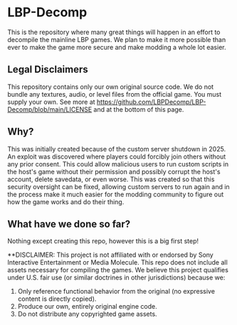 # LBP-Decomp
This is the repository where many great things will happen in an effort to decompile the mainline LBP games. We plan to make it more possible than ever to make the game more secure and make modding a whole lot easier.
## Legal Disclaimers
This repository contains only our own original source code. We do not bundle any textures, audio, or level files from the official game. You must supply your own. See more at https://github.com/LBPDecomp/LBP-Decomp/blob/main/LICENSE and at the bottom of this page.
## Why?
This was initially created because of the custom server shutdown in 2025. An exploit was discovered where players could forcibly join others without any prior consent. This could allow malicious users to run custom scripts in the host's game without their permission and possibly corrupt the host's account, delete savedata, or even worse. This was created so that this security oversight can be fixed, allowing custom servers to run again and in the process make it much easier for the modding community to figure out how the game works and do their thing.
## What have we done so far?
Nothing except creating this repo, however this is a big first step!

**DISCLAIMER: This project is not affiliated with or endorsed by Sony Interactive Entertainment or Media Molecule. This repo does not include all assets necessary for compiling the games. We believe this project qualifies under U.S. fair use (or similar doctrines in other jurisdictions) because we:
1. Only reference functional behavior from the original (no expressive content is directly copied).
2. Produce our own, entirely original engine code.
3. Do not distribute any copyrighted game assets.
